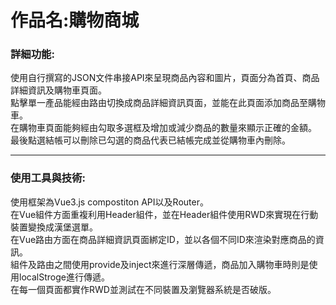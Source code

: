 <h1>作品名:購物商城</h1>
<h3>詳細功能:</h3>
<p>使用自行撰寫的JSON文件串接API來呈現商品內容和圖片，頁面分為首頁、商品詳細資訊及購物車頁面。<br>
點擊單一產品能經由路由切換成商品詳細資訊頁面，並能在此頁面添加商品至購物車。<br>
在購物車頁面能夠經由勾取多選框及增加或減少商品的數量來顯示正確的金額。<br>
最後點選結帳可以刪除已勾選的商品代表已結帳完成並從購物車內刪除。
</p>
<hr>
<h3>使用工具與技術:</h3>
<p>使用框架為Vue3.js compostiton API以及Router。<br>
在Vue組件方面重複利用Header組件，並在Header組件使用RWD來實現在行動裝置變換成漢堡選單。<br>
在Vue路由方面在商品詳細資訊頁面綁定ID，並以各個不同ID來渲染對應商品的資訊。<br>
組件及路由之間使用provide及inject來進行深層傳遞，商品加入購物車時則是使用localStroge進行傳遞。<br>
在每一個頁面都實作RWD並測試在不同裝置及瀏覽器系統是否破版。</p>
